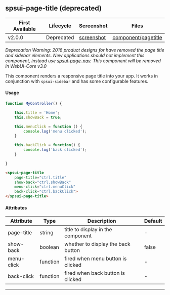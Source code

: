 ## spsui-page-title (deprecated)

| First Available 	| Lifecycle     | Screenshot    | Files |
|-----------------	|----------     |-----------    |------ |
| v2.0.0 	        | Deprecated    | [screenshot][pagetitle-ss]  | [component/pagetitle][pagetitle] 	|

*Deprecation Warning: 2016 product designs for have removed the page title and sidebar elements.
New applications should not implement this component, instead use [spsui-page-nav](/#components-spsui-page-nav).
This component will be removed in WebUI-Core v3.0*

This component renders a responsive page title into your app. It works in conjunction with ```spsui-sidebar```
and has some configurable features.

#### Usage

```javascript
function MyController() {

    this.title = 'Home';
    this.showBack = true;

    this.menuClick = function () {
        console.log('menu clicked');
    }

    this.backClick = function() {
        console.log('back clicked');
    }

}
```

```html
<spsui-page-title
    page-title="ctrl.title"
    show-back="ctrl.showBack"
    menu-click="ctrl.menuClick"
    back-click="ctrl.backClick">
</spsui-page-title>
```


#### Attributes

| Attribute 	| Type 	| Description 	| Default 	|
|------------	|----------	|------------------------------------	|---------	|
| page-title 	| string 	| title to display in the component 	| - 	|
| show-back 	| boolean 	| whether to display the back button 	| false 	|
| menu-click 	| function 	| fired when menu button is clicked 	| - 	|
| back-click 	| function 	| fired when back button is clicked 	| -     |

---

[pagetitle]: https://github.com/SPSCommerce/webui-core/blob/master/core/components/pagetitle
[pagetitle-ss]: https://cloud.githubusercontent.com/assets/44441/12056500/aab14954-aefc-11e5-94e6-48506bd6a590.png
